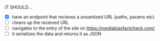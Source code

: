


IT SHOULD...
- [x] have an endpoint that recieves a unsantized URL (paths, params etc)
- [ ] cleans up the recieved URL
- [ ] navigates to the entry of the site on https://mediabiasfactcheck.com/
- [ ] it serializes the data and returns it as JSON